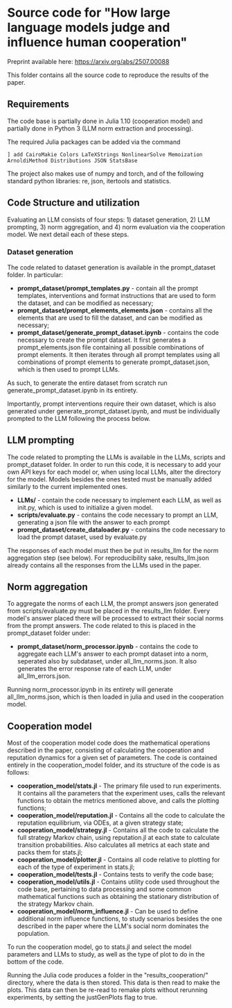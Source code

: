 # Source code for "How large language models judge and influence human cooperation"

Preprint available here: https://arxiv.org/abs/2507.00088

This folder contains all the source code to reproduce the results of the paper.

## Requirements

The code base is partially done in Julia 1.10 (cooperation model) and partially done in Python 3 (LLM norm extraction and processing).

The required Julia packages can be added via the command

```
] add CairoMakie Colors LaTeXStrings NonlinearSolve Memoization ArnoldiMethod Distributions JSON StatsBase
```

The project also makes use of numpy and torch, and of the following standard python libraries: re, json, itertools and statistics.

## Code Structure and utilization

Evaluating an LLM consists of four steps: 1) dataset generation, 2) LLM prompting, 3) norm aggregation, and 4) norm evaluation via the cooperation model. We next detail each of these steps.

### Dataset generation

The code related to dataset generation is available in the prompt_dataset folder. In particular:
* **prompt_dataset/prompt_templates.py** - contain all the prompt templates, interventions and format instructions that are used to form the dataset, and can be modified as necessary;
* **prompt_dataset/prompt_elements_elements.json** - contains all the elements that are used to fill the dataset, and can be modified as necessary;
* **prompt_dataset/generate_prompt_dataset.ipynb** - contains the code necessary to create the prompt dataset. It first generates a prompt_elements.json file containing all possible combinations of prompt elements. It then iterates through all prompt templates using all combinations of prompt elements to generate prompt_dataset.json, which is then used to prompt LLMs.

As such, to generate the entire dataset from scratch run generate_prompt_dataset.ipynb in its entirety.

Importantly, prompt interventions require their own dataset, which is also generated under generate_prompt_dataset.ipynb, and must be individually prompted to the LLM following the process below.

## LLM prompting

The code related to prompting the LLMs is available in the LLMs, scripts and prompt_dataset folder. In order to run this code, it is necessary to add your own API keys for each model or, when using local LLMs, alter the directory for the model. Models besides the ones tested must be manually added similarly to the current implemented ones.

* **LLMs/** - contain the code necessary to implement each LLM, as well as init.py, which is used to initialize a given model.
* **scripts/evaluate.py** - contains the code necessary to prompt an LLM, generating a json file with the answer to each prompt
* **prompt_dataset/create_dataloader.py** - contains the code necessary to load the prompt dataset, used by evaluate.py

The responses of each model must then be put in results_llm for the norm aggregation step (see below). For reproducibility sake, results_llm.json already contains all the responses from the LLMs used in the paper.

## Norm aggregation

To aggregate the norms of each LLM, the prompt answers json generated from scripts/evaluate.py must be placed in the results_llm folder. Every model's answer placed there will be processed to extract their social norms from the prompt answers. The code related to this is placed in the prompt_dataset folder under:

* **prompt_dataset/norm_processor.ipynb** - contains the code to aggregate each LLM's answer to each prompt dataset into a norm, seperated also by subdataset, under all_llm_norms.json. It also generates the error response rate of each LLM, under all_llm_errors.json.

Running norm_processor.ipynb in its entirety will generate all_llm_norms.json, which is then loaded in julia and used in the cooperation model.

## Cooperation model

Most of the cooperation model code does the mathematical operations described in the paper, consisting of calculating the cooperation and reputation dynamics for a given set of parameters. The code is contained entirely in the cooperation_model folder, and its structure of the code is as follows:

* **cooperation_model/stats.jl** - The primary file used to run experiments. It contains all the parameters that the experiment uses, calls the relevant functions to obtain the metrics mentioned above, and calls the plotting functions;
* **cooperation_model/reputation.jl** - Contains all the code to calculate the reputation equilibrium, via ODEs, at a given strategy state;
* **cooperation_model/strategy.jl** - Contains all the code to calculate the full strategy Markov chain, using reputation.jl at each state to calculate transition probabilities. Also calculates all metrics at each state and packs them for stats.jl;
* **cooperation_model/plotter.jl** - Contains all code relative to plotting for each of the type of experiment in stats.jl;
* **cooperation_model/tests.jl** - Contains tests to verify the code base;
* **cooperation_model/utils.jl** - Contains utility code used throughout the code base, pertaining to data processing and some common mathematical functions such as obtaining the stationary distribution of the strategy Markov chain.
* **cooperation_model/norm_influence.jl** - Can be used to define additional norm influence functions, to study scenarios besides the one described in the paper where the LLM's social norm dominates the population.

To run the cooperation model, go to stats.jl and select the model parameters and LLMs to study, as well as the type of plot to do in the bottom of the code.

Running the Julia code produces a folder in the "results_cooperation/<foldername>" directory, where the data is then stored. This data is then read to make the plots. This data can then be re-read to remake plots without rerunning experiments, by setting the justGenPlots flag to true.